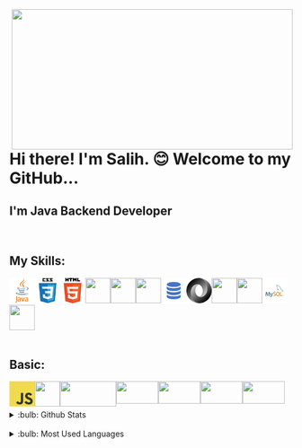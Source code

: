 <img src="https://user-images.githubusercontent.com/121498198/213941336-41490b8f-8b37-4ed3-ba3e-f085ae9297bc.gif" align="right" width="500" height="250" z-index="5"  >

# Hi there! I'm Salih. :blush: Welcome to my GitHub...
## I'm Java Backend Developer

<br/>

## My Skills:

<img align="left" height="45" width="45" src="https://raw.githubusercontent.com/github/explore/5b3600551e122a3277c2c5368af2ad5725ffa9a1/topics/java/java.png"/>
<img align="left" height="45" width="45" src="https://raw.githubusercontent.com/github/explore/80688e429a7d4ef2fca1e82350fe8e3517d3494d/topics/css/css.png"/>
<img align="left" height="45" width="45" src="https://raw.githubusercontent.com/github/explore/80688e429a7d4ef2fca1e82350fe8e3517d3494d/topics/html/html.png"/>
<img align="left" height="45" width="45" src="https://avatars.githubusercontent.com/u/348262?s=200&v=4" />
<img align="left" height="45" width="45" src="https://cdn.simpleicons.org/spring/green" />
<img align="left" height="45" width="45" src="https://cdn.simpleicons.org/springboot/green" />
<img height="45" width="45" src="https://raw.githubusercontent.com/github/explore/80688e429a7d4ef2fca1e82350fe8e3517d3494d/topics/mysql/mysql.png"/>
<img align="left" height="45" width="45" src="https://raw.githubusercontent.com/github/explore/80688e429a7d4ef2fca1e82350fe8e3517d3494d/topics/sql/sql.png"/>
<img align="left" height="45" width="45" src="https://raw.githubusercontent.com/github/explore/80688e429a7d4ef2fca1e82350fe8e3517d3494d/topics/json/json.png"/>
<img align="left" height="45" width="45" src="https://www.thymeleaf.org/images/thymeleaf.png"/>
<img align="left" height="45" width="45" src="https://tomcat.apache.org/res/images/tomcat.png"/>
<img align="left" height="45" width="45" src="https://user-images.githubusercontent.com/7853266/44114706-9c72dd08-9fd1-11e8-8d9d-6d9d651c75ad.png"/>

<br/><br/>
<br/>

## Basic:
<img align="left" height="45" width="45" src="https://raw.githubusercontent.com/github/explore/80688e429a7d4ef2fca1e82350fe8e3517d3494d/topics/javascript/javascript.png"/>
<img align="left" height="45" width="45" src="https://user-images.githubusercontent.com/121498198/212967706-ec0de396-965c-4ad7-9021-24868f72346a.png"/>
<img align="left" height="45" width="100" src="https://upload.wikimedia.org/wikipedia/commons/thumb/7/76/Vaadin_Logo.svg/200px-Vaadin_Logo.svg.png"/>
<img align="left" height="40" width="75" src="https://user-images.githubusercontent.com/121498198/224547463-2a0e3641-cbc2-498c-a97f-a063869dbbf5.png"/>
<img align="left" height="40" width="75" src="https://github.com/sadiker/sadiker/assets/121498198/68f36fcf-9888-48e4-b598-4fa47533c2e4"/>
<img align="left" height="40" width="75" src="https://github.com/sadiker/sadiker/assets/121498198/4118698e-6871-4963-9786-2ab81ab63b81"/>
<img align="left" height="40" width="75" src="https://github.com/sadiker/sadiker/assets/121498198/205595bf-fad2-488d-bd5e-20b09a8d0d0a"/>

<br/>
<br/>
<br/>

<details>
<summary>:bulb: Github Stats</summary>
<img align="left" src="https://github-readme-stats-eight-theta.vercel.app/api?username=sadiker&theme=tokyonight"> 
 </details>
 
 <br/>
 
 <details>
<summary>:bulb: Most Used Languages</summary>
<img  align="left" src="https://github-readme-stats-git-masterrstaa-rickstaa.vercel.app/api/top-langs/?username=sadiker&layout=compact"> 
 </details>

